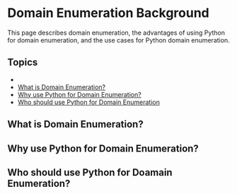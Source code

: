 # Domain Enumeration Background

This page describes domain enumeration, the advantages of using Python for domain enumeration, and the use cases for Python domain enumeration.

## Topics
- 
- [What is Domain Enumeration?](#what-is-domain-enumeration)
- [Why use Python for Domain Enumeration?](#why-use-python-for-domain-enumeration)
- [Who should use Python for Domain Enumeration](#who-should-use-python-for-doamain-enumeration)

## What is Domain Enumeration?

## Why use Python for Domain Enumeration?

## Who should use Python for Doamain Enumeration?

